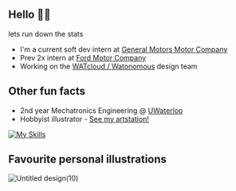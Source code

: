 ## Hello 👋👋
lets run down the stats
- I'm a current soft dev intern at [General Motors Motor Company](https://www.gm.com/)
- Prev 2x intern at [Ford Motor Company](https://www.ford.ca/)
- Working on the [WATcloud / Watonomous](https://cloud.watonomous.ca/) design team

## Other fun facts
- 2nd year Mechatronics Engineering @ [UWaterloo](https://www.utoronto.ca/)
- Hobbyist illustrator - [See my artstation!](https://www.artstation.com/lostherons)

[![My Skills](https://skillicons.dev/icons?i=cpp,py,kotlin,jenkins)](https://skillicons.dev)

## Favourite personal illustrations
![Untitled design(10)](https://github.com/user-attachments/assets/5a319d7f-c454-435b-9290-1b27ccaa2f2a)


